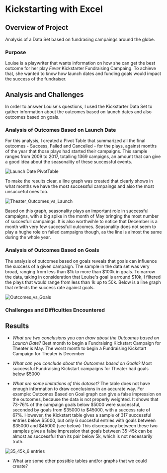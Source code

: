 # Kickstarting with Excel

## Overview of Project
Analysis of a Data Set based on fundrasing campaings around the globe.

### Purpose
Louise is a playwriter that wants information on how she can get the best outcome for her play *Fever* Kickstarter Fundraising Campaing. To achieve that, she wanted to know how launch dates and funding goals would impact the success of the fundraiser.

## Analysis and Challenges
In order to answer Louise's questions, I used the Kickstarter Data Set to gather information about the outcomes based on launch dates and also outcomes based on goals.


### Analysis of Outcomes Based on Launch Date
For this analysis, I created a Pivot Table that summarized all the final outcomes - Success, Failed and Cancelled - for the plays, against months of the year that those plays had started their campaigns. This sample ranges from 2009 to 2017, totalling 1369 campigns, an amount that can give a good idea about the seasonality of these successful events.

![Launch Date PivotTable](https://user-images.githubusercontent.com/72593264/96397437-2b563e80-118f-11eb-9647-9553facee9b5.png)

To make the results clear, a line graph was created that clearly shows in what months we have the most successful campaings and also the most unsucceful ones too.

![Theater_Outcomes_vs_Launch](https://user-images.githubusercontent.com/72593264/96398080-99e7cc00-1190-11eb-997b-4f4844aac188.png)

Based on this graph, seasonality plays an important role in successful campaigns, with a big spike in the month of May bringing the most number of succesfull campaings. It is also worthwihle to notice that December is a month with very few successfull outcomes.
Seasonality does not seem to play a hughe role on failed campaigns though, as the line is almost the same during the whole year.

### Analysis of Outcomes Based on Goals

The analysis of outcomes based on goals reveals that goals can influence the success of a given campaign. The sample in the data set was very broad, ranging from less than $1k to more than $100k in goals. To narrow the data, taking in consideration that Louise's goal is arround $10k, I filtered the plays that would range from less than 1k up to 50k. Below is a line graph that reflects the success rate against goals. 

![Outcomes_vs_Goals](https://user-images.githubusercontent.com/72593264/96680268-cd665a00-133a-11eb-8730-5592eef26349.png)



### Challenges and Difficulties Encountered

## Results

- *What are two conclusions you can draw about the Outcomes based on Launch Date?*
Best month to begin a Fundraising Kickstart Campaign for Theater is May.
The worst month to begin a Fundraising Kickstart Campaign for Theater is December

- *What can you conclude about the Outcomes based on Goals?*
Most successful Fundraising Kickstart campaigns for Theater had goals below $5000

- *What are some limitations of this dataset?*
The table does not have enough information to draw conclusions in an accurate way.
For example: Outcomes Based on Goal graph can give a false impression on the outcomes, because the data is not properly weighted. 
It shows that 73-76% of the campaign goals below $5000 were successful, seconded by goals from $35000 to $45000, with a success rate of 67%.
However, the Kickstart table gives a sample of 317 successful entries below $5000, but only 6 succesful entries with goals between $35000 and $45000 (see below)
This discrepancy between these two samples gives a false impression that goals between 35-45k can be almost as successful than its pair below 5k, which is not necessarily truth.

![35_45k_6 entries](https://user-images.githubusercontent.com/72593264/96394998-0ced4480-1189-11eb-83b7-2b4233ddea31.png)

- What are some other possible tables and/or graphs that we could create?




